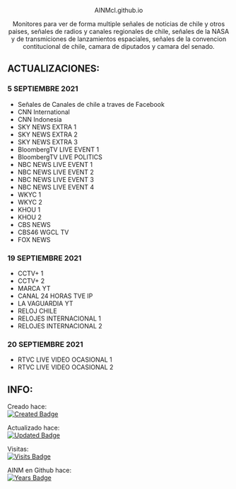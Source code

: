 <p align='center'>AINMcl.github.io</p>
<p align='center'>Monitores para ver de forma multiple señales de noticias de chile y otros paises, señales de radios y canales regionales de chile, señales de la NASA y de transmiciones de lanzamientos espaciales, señales de la convencion contitucional de chile, camara de diputados y camara del senado.</p>

## ACTUALIZACIONES:

### 5 SEPTIEMBRE 2021
- Señales de Canales de chile a traves de Facebook
- CNN International
- CNN Indonesia
- SKY NEWS EXTRA 1
- SKY NEWS EXTRA 2
- SKY NEWS EXTRA 3
- BloombergTV LIVE EVENT 1
- BloombergTV LIVE POLITICS
- NBC NEWS LIVE EVENT 1
- NBC NEWS LIVE EVENT 2
- NBC NEWS LIVE EVENT 3
- NBC NEWS LIVE EVENT 4
- WKYC 1
- WKYC 2
- KHOU 1
- KHOU 2
- CBS NEWS
- CBS46 WGCL TV
- FOX NEWS

### 19 SEPTIEMBRE 2021
- CCTV+ 1
- CCTV+ 2
- MARCA YT
- CANAL 24 HORAS TVE IP
- LA VAGUARDIA YT
- RELOJ CHILE
- RELOJES INTERNACIONAL 1
- RELOJES INTERNACIONAL 2

### 20 SEPTIEMBRE 2021
- RTVC LIVE VIDEO OCASIONAL 1
- RTVC LIVE VIDEO OCASIONAL 2


## INFO:

Creado hace:
<br>
[![Created Badge](https://badges.pufler.dev/created/AINMcl/AINMcl.github.io)](https://badges.pufler.dev)

Actualizado hace:
<br>
[![Updated Badge](https://badges.pufler.dev/updated/AINMcl/AINMcl.github.io)](https://badges.pufler.dev)

Visitas:
<br>
[![Visits Badge](https://badges.pufler.dev/visits/AINMcl/AINMcl.github.io)](https://badges.pufler.dev)

AINM en Github hace:
<br>
[![Years Badge](https://badges.pufler.dev/years/AINMcl)](https://badges.pufler.dev)


